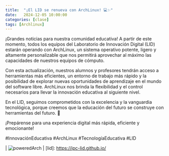 ```yaml
---
title:  "¡El LID se renueva con ArchLinux! 💻✨"
date:   2024-12-05 10:00:00
categories: [clase]
tags: [Archlinux]
---
```

¡Grandes noticias para nuestra comunidad educativa! A partir de este momento, todos los equipos del Laboratorio de Innovación Digital (LID) estarán operando con ArchLinux, un sistema operativo potente, ligero y altamente personalizable que nos permitirá aprovechar al máximo las capacidades de nuestros equipos de cómputo.

Con esta actualización, nuestros alumnos y profesores tendrán acceso a herramientas más eficientes, un entorno de trabajo más rápido y la posibilidad de explorar nuevas oportunidades de aprendizaje en el mundo del software libre. ArchLinux nos brinda la flexibilidad y el control necesarios para llevar la innovación educativa al siguiente nivel.

En el LID, seguimos comprometidos con la excelencia y la vanguardia tecnológica, porque creemos que la educación del futuro se construye con herramientas del futuro. 🚀

¡Prepárense para una experiencia digital más rápida, eficiente y emocionante!

#InnovaciónEducativa #ArchLinux #TecnologíaEducativa #LID

| ![poweredArch](https://github.com/user-attachments/assets/b128560f-2357-494e-861b-3cbe7ee66ada)  |
[lid]: https://ipc-lid.github.io/ 

